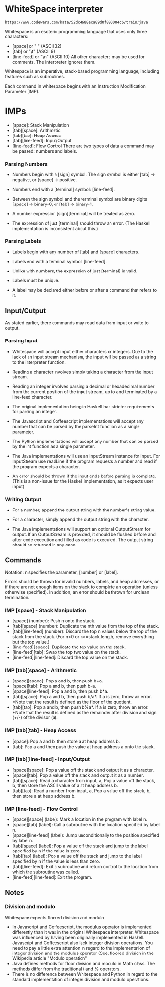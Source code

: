 # WhiteSpace interpreter

`https://www.codewars.com/kata/52dc4688eca89d0f820004c6/train/java`

Whitespace is an esoteric programming language that uses only three characters:

* [space] or " " (ASCII 32)
* [tab] or "\t" (ASCII 9)
* [line-feed] or "\n" (ASCII 10)
All other characters may be used for comments. The interpreter ignores them.

Whitespace is an imperative, stack-based programming language, including features such as subroutines.

Each command in whitespace begins with an Instruction Modification Parameter (IMP).

# IMPs
* [space]: Stack Manipulation
* [tab][space]: Arithmetic
* [tab][tab]: Heap Access
* [tab][line-feed]: Input/Output
* [line-feed]: Flow Control
There are two types of data a command may be passed: numbers and labels.

### Parsing Numbers
* Numbers begin with a [sign] symbol. The sign symbol is either [tab] -> negative, or [space] -> positive.

* Numbers end with a [terminal] symbol: [line-feed].

* Between the sign symbol and the terminal symbol are binary digits [space] -> binary-0, or [tab] -> binary-1.

* A number expression [sign][terminal] will be treated as zero.

* The expression of just [terminal] should throw an error. (The Haskell implementation is inconsistent about this.)

### Parsing Labels
* Labels begin with any number of [tab] and [space] characters.

* Labels end with a terminal symbol: [line-feed].

* Unlike with numbers, the expression of just [terminal] is valid.

* Labels must be unique.

* A label may be declared either before or after a command that refers to it.

## Input/Output
As stated earlier, there commands may read data from input or write to output.

### Parsing Input
* Whitespace will accept input either characters or integers. Due to the lack of an input stream mechanism, the input will be passed as a string to the interpreter function.

* Reading a character involves simply taking a character from the input stream.

* Reading an integer involves parsing a decimal or hexadecimal number from the current position of the input stream, up to and terminated by a line-feed character.

* The original implementation being in Haskell has stricter requirements for parsing an integer.

* The Javascript and Coffeescript implementations will accept any number that can be parsed by the parseInt function as a single parameter.

* The Python implementations will accept any number that can be parsed by the int function as a single parameter.

* The Java implementations will use an InputStream instance for input. For InputStream use readLine if the program requests a number and read if the program expects a character.

* An error should be thrown if the input ends before parsing is complete. (This is a non-issue for the Haskell implementation, as it expects user input)

### Writing Output
* For a number, append the output string with the number's string value.

* For a character, simply append the output string with the character.

* The Java implementations will support an optional OutputStream for output. If an OutputStream is provided, it should be flushed before and after code execution and filled as code is executed. The output string should be returned in any case.

## Commands
Notation: n specifies the parameter, [number] or [label].

Errors should be thrown for invalid numbers, labels, and heap addresses, or if there are not enough items on the stack to complete an operation (unless otherwise specified). In addition, an error should be thrown for unclean termination.

### IMP [space] - Stack Manipulation
* [space] (number): Push n onto the stack.
* [tab][space] (number): Duplicate the nth value from the top of the stack.
* [tab][line-feed] (number): Discard the top n values below the top of the stack from the stack. (For n<0 or n>=stack.length, remove everything but the top value.)
* [line-feed][space]: Duplicate the top value on the stack.
* [line-feed][tab]: Swap the top two value on the stack.
* [line-feed][line-feed]: Discard the top value on the stack.
### IMP [tab][space] - Arithmetic
* [space][space]: Pop a and b, then push b+a.
* [space][tab]: Pop a and b, then push b-a.
* [space][line-feed]: Pop a and b, then push b*a.
* [tab][space]: Pop a and b, then push b/a*. If a is zero, throw an error.
*Note that the result is defined as the floor of the quotient.
* [tab][tab]: Pop a and b, then push b%a*. If a is zero, throw an error.
*Note that the result is defined as the remainder after division and sign (+/-) of the divisor (a).
### IMP [tab][tab] - Heap Access
* [space]: Pop a and b, then store a at heap address b.
* [tab]: Pop a and then push the value at heap address a onto the stack.
### IMP [tab][line-feed] - Input/Output
* [space][space]: Pop a value off the stack and output it as a character.
* [space][tab]: Pop a value off the stack and output it as a number.
* [tab][space]: Read a character from input, a, Pop a value off the stack, b, then store the ASCII value of a at heap address b.
* [tab][tab]: Read a number from input, a, Pop a value off the stack, b, then store a at heap address b.
### IMP [line-feed] - Flow Control
* [space][space] (label): Mark a location in the program with label n.
* [space][tab] (label): Call a subroutine with the location specified by label n.
* [space][line-feed] (label): Jump unconditionally to the position specified by label n.
* [tab][space] (label): Pop a value off the stack and jump to the label specified by n if the value is zero.
* [tab][tab] (label): Pop a value off the stack and jump to the label specified by n if the value is less than zero.
* [tab][line-feed]: Exit a subroutine and return control to the location from which the subroutine was called.
* [line-feed][line-feed]: Exit the program.
## Notes
### Division and modulo
Whitespace expects floored division and modulo

* In Javascript and Coffeescript, the modulus operator is implemented differently than it was in the original Whitespace interpreter. Whitespace was influenced by having been originally implemented in Haskell. Javascript and Coffeescript also lack integer division operations. You need to pay a little extra attention in regard to the implementation of integer division and the modulus operator (See: floored division in the Wikipedia article "Modulo operation"
* Java defines methods for floor division and modulo in Math class. The methods differ from the traditional / and % operators.
* There is no difference between Whitespace and Python in regard to the standard implementation of integer division and modulo operations.
